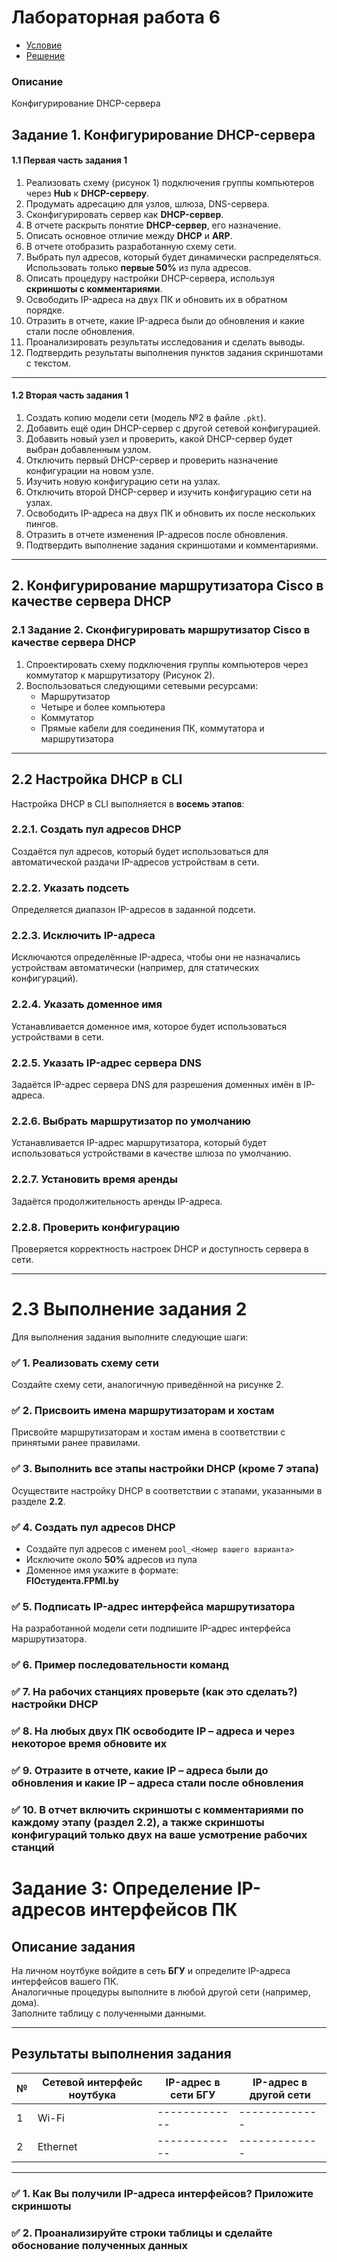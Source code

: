 # Лабораторная работа 6

- [Условие](https://temablag.github.io/BSU/computer_networks/lab6/lab6_theory.pdf)
- [Решение](https://temablag.github.io/BSU/computer_networks/lab6/lab6.pdf)

### Описание
Конфигурирование DHCP-сервера 

## Задание 1. Конфигурирование DHCP-сервера  
#### 1.1 Первая часть задания 1  

1. Реализовать схему (рисунок 1) подключения группы компьютеров через **Hub** к **DHCP-серверу**.  
2. Продумать адресацию для узлов, шлюза, DNS-сервера.  
3. Сконфигурировать сервер как **DHCP-сервер**.  
4. В отчете раскрыть понятие **DHCP-сервер**, его назначение.  
5. Описать основное отличие между **DHCP** и **ARP**.  
6. В отчете отобразить разработанную схему сети.  
7. Выбрать пул адресов, который будет динамически распределяться. Использовать только **первые 50%** из пула адресов.  
8. Описать процедуру настройки DHCP-сервера, используя **скриншоты с комментариями**.  
9. Освободить IP-адреса на двух ПК и обновить их в обратном порядке.  
10. Отразить в отчете, какие IP-адреса были до обновления и какие стали после обновления.  
11. Проанализировать результаты исследования и сделать выводы.  
12. Подтвердить результаты выполнения пунктов задания скриншотами с текстом.  

---
#### 1.2 Вторая часть задания 1  
1. Создать копию модели сети (модель №2 в файле `.pkt`).  
2. Добавить ещё один DHCP-сервер с другой сетевой конфигурацией.  
3. Добавить новый узел и проверить, какой DHCP-сервер будет выбран добавленным узлом.  
4. Отключить первый DHCP-сервер и проверить назначение конфигурации на новом узле.  
5. Изучить новую конфигурацию сети на узлах.  
6. Отключить второй DHCP-сервер и изучить конфигурацию сети на узлах.  
7. Освободить IP-адреса на двух ПК и обновить их после нескольких пингов.  
8. Отразить в отчете изменения IP-адресов после обновления.  
9. Подтвердить выполнение задания скриншотами и комментариями.  

---

## 2. Конфигурирование маршрутизатора Cisco в качестве сервера DHCP  

### 2.1 Задание 2. Сконфигурировать маршрутизатор Cisco в качестве сервера DHCP  
1. Спроектировать схему подключения группы компьютеров через коммутатор к маршрутизатору (Рисунок 2).  
2. Воспользоваться следующими сетевыми ресурсами:  
   - Маршрутизатор  
   - Четыре и более компьютера  
   - Коммутатор  
   - Прямые кабели для соединения ПК, коммутатора и маршрутизатора  

---
## **2.2 Настройка DHCP в CLI**

Настройка DHCP в CLI выполняется в **восемь этапов**:

### **2.2.1. Создать пул адресов DHCP**  
Создаётся пул адресов, который будет использоваться для автоматической раздачи IP-адресов устройствам в сети.  

### **2.2.2. Указать подсеть**  
Определяется диапазон IP-адресов в заданной подсети.  

### **2.2.3. Исключить IP-адреса**  
Исключаются определённые IP-адреса, чтобы они не назначались устройствам автоматически (например, для статических конфигураций).  

### **2.2.4. Указать доменное имя**  
Устанавливается доменное имя, которое будет использоваться устройствами в сети.  

### **2.2.5. Указать IP-адрес сервера DNS**  
Задаётся IP-адрес сервера DNS для разрешения доменных имён в IP-адреса.  

### **2.2.6. Выбрать маршрутизатор по умолчанию**  
Устанавливается IP-адрес маршрутизатора, который будет использоваться устройствами в качестве шлюза по умолчанию.  

### **2.2.7. Установить время аренды**  
Задаётся продолжительность аренды IP-адреса.  

### **2.2.8. Проверить конфигурацию**  
Проверяется корректность настроек DHCP и доступность сервера в сети.  

---

# **2.3 Выполнение задания 2**

Для выполнения задания выполните следующие шаги:

### ✅ **1. Реализовать схему сети**  
Создайте схему сети, аналогичную приведённой на рисунке 2.  

### ✅ **2. Присвоить имена маршрутизаторам и хостам**  
Присвойте маршрутизаторам и хостам имена в соответствии с принятыми ранее правилами.  

### ✅ **3. Выполнить все этапы настройки DHCP (кроме 7 этапа)**  
Осуществите настройку DHCP в соответствии с этапами, указанными в разделе **2.2**.  

### ✅ **4. Создать пул адресов DHCP**  
- Создайте пул адресов с именем `pool_<Номер вашего варианта>`  
- Исключите около **50%** адресов из пула  
- Доменное имя укажите в формате:  
   **FIOстудента.FPMI.by**  

### ✅ **5. Подписать IP-адрес интерфейса маршрутизатора**  
На разработанной модели сети подпишите IP-адрес интерфейса маршрутизатора.  

### ✅ **6. Пример последовательности команд**  

### ✅ **7. На рабочих станциях проверьте (как это сделать?) настройки DHCP**  

### ✅ **8. На любых двух ПК освободите IP – адреса и через некоторое время обновите их**  

### ✅ **9. Отразите в отчете, какие IP – адреса были до обновления и какие IP – адреса стали после обновления**  

### ✅ **10. В отчет включить скриншоты с комментариями по каждому этапу (раздел 2.2), а также скриншоты конфигураций только  двух на ваше усмотрение рабочих станций**  

# **Задание 3: Определение IP-адресов интерфейсов ПК**  

## **Описание задания**  
На личном ноутбуке войдите в сеть **БГУ** и определите IP-адреса интерфейсов вашего ПК.  
Аналогичные процедуры выполните в любой другой сети (например, дома).  
Заполните таблицу с полученными данными.  

---

## **Результаты выполнения задания**  

| №   | Сетевой интерфейс ноутбука | IP-адрес в сети БГУ | IP-адрес в другой сети |
|------|----------------------------|---------------------|------------------------|
| 1    | Wi-Fi                      | -------------       | -------------          |
| 2    | Ethernet                   | -------------       | -------------          |

---

### ✅ **1. Как  Вы получили IP-адреса интерфейсов?  Приложите скриншоты**  

### ✅ **2. Проанализируйте строки таблицы и сделайте обоснование полученных данных**  




